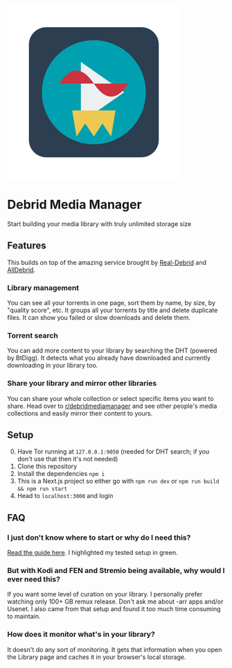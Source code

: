![ChatGPT made this logo](./dmm-logo.svg)

# Debrid Media Manager

Start building your media library with truly unlimited storage size

## Features

This builds on top of the amazing service brought by [Real-Debrid](http://real-debrid.com/?id=440161) and [AllDebrid](https://alldebrid.com/?uid=1kk5i&lang=en).

### Library management

You can see all your torrents in one page, sort them by name, by size, by "quality score", etc. It groups all your torrents by title and delete duplicate files. It can show you failed or slow downloads and delete them.

### Torrent search

You can add more content to your library by searching the DHT (powered by BtDigg). It detects what you already have downloaded and currently downloading in your library too.

### Share your library and mirror other libraries

You can share your whole collection or select specific items you want to share. Head over to [r/debridmediamanager](https://www.reddit.com/r/debridmediamanager/) and see other people's media collections and easily mirror their content to yours.

## Setup

0. Have Tor running at `127.0.0.1:9050` (needed for DHT search; if you don't use that then it's not needed)
1. Clone this repository
2. Install the dependencies `npm i`
3. This is a Next.js project so either go with `npm run dev` or `npm run build && npm run start`
4. Head to `localhost:3000` and login

## FAQ

### I just don't know where to start or why do I need this?

[Read the guide here](https://docs.google.com/document/d/13enrfVXcGEEd0Yqb0PBTpGYrIvQpSfeIaAMZ_LiBDzM/edit). I highlighted my tested setup in green.
### But with Kodi and FEN and Stremio being available, why would I ever need this?

If you want some level of curation on your library. I personally prefer watching only 100+ GB remux release. Don't ask me about -arr apps and/or Usenet. I also came from that setup and found it too much time consuming to maintain.

### How does it monitor what's in your library?

It doesn't do any sort of monitoring. It gets that information when you open the Library page and caches it in your browser's local storage.
